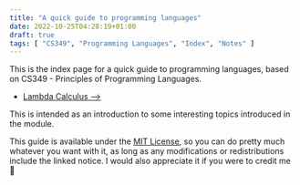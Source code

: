 ```yaml
---
title: "A quick guide to programming languages"
date: 2022-10-25T04:28:19+01:00
draft: true
tags: [ "CS349", "Programming Languages", "Index", "Notes" ]
---
```

This is the index page for a quick guide to programming languages, based on CS349 - Principles of Programming Languages.
- [Lambda Calculus ⟶](/posts/cs349-2-lc1/)

This is intended as an introduction to some interesting topics introduced in the module.

This guide is available under the [MIT License](https://github.com/efbicief/hugo-efbicief/blob/main/LICENSE), so you can do pretty much whatever you want with it, as long as any modifications or redistributions include the linked notice. I would also appreciate it if you were to credit me 🫠
